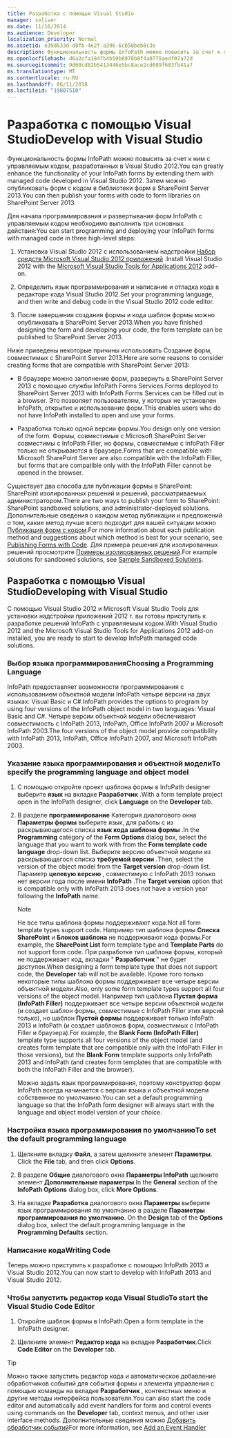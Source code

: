 ```yaml
---
title: Разработка с помощью Visual Studio
manager: soliver
ms.date: 11/16/2014
ms.audience: Developer
localization_priority: Normal
ms.assetid: e39d633d-d8fb-4e2f-a396-6cb50beb8c3e
description: Функциональность формы InfoPath можно повысить за счет к ним с управляемым кодом, разработанных в Visual Studio 2012. Затем можно опубликовать форм с кодом в библиотеки форм в SharePoint Server 2013.
ms.openlocfilehash: d6a2cfa1847b4b59b6978b8f4a0775aedf07a72d
ms.sourcegitcommit: 9d60cd82b5413446e5bc8ace2cd689f683fb41a7
ms.translationtype: MT
ms.contentlocale: ru-RU
ms.lasthandoff: 06/11/2018
ms.locfileid: "19807510"
---
```

# <a name="develop-with-visual-studio"></a><span data-ttu-id="1f2c8-104">Разработка с помощью Visual Studio</span><span class="sxs-lookup"><span data-stu-id="1f2c8-104">Develop with Visual Studio</span></span>

<span data-ttu-id="1f2c8-105">Функциональность формы InfoPath можно повысить за счет к ним с управляемым кодом, разработанных в Visual Studio 2012.</span><span class="sxs-lookup"><span data-stu-id="1f2c8-105">You can greatly enhance the functionality of your InfoPath forms by extending them with managed code developed in Visual Studio 2012.</span></span> <span data-ttu-id="1f2c8-106">Затем можно опубликовать форм с кодом в библиотеки форм в SharePoint Server 2013.</span><span class="sxs-lookup"><span data-stu-id="1f2c8-106">You can then publish your forms with code to form libraries on SharePoint Server 2013.</span></span>
  
<span data-ttu-id="1f2c8-107">Для начала программирования и развертывания форм InfoPath с управляемым кодом необходимо выполнить три основных действия:</span><span class="sxs-lookup"><span data-stu-id="1f2c8-107">You can start programming and deploying your InfoPath forms with managed code in three high-level steps:</span></span>
  
1. <span data-ttu-id="1f2c8-108">Установка Visual Studio 2012 с использованием надстройки [Набор средств Microsoft Visual Studio 2012 приложений](http://www.microsoft.com/en-us/download/details.aspx?id=38807) .</span><span class="sxs-lookup"><span data-stu-id="1f2c8-108">Install Visual Studio 2012 with the [Microsoft Visual Studio Tools for Applications 2012](http://www.microsoft.com/en-us/download/details.aspx?id=38807) add-on.</span></span> 
    
2. <span data-ttu-id="1f2c8-109">Определить язык программирования и написание и отладка кода в редакторе кода Visual Studio 2012.</span><span class="sxs-lookup"><span data-stu-id="1f2c8-109">Set your programming language, and then write and debug code in the Visual Studio 2012 code editor.</span></span>
    
3. <span data-ttu-id="1f2c8-110">После завершения создания формы и кода шаблон формы можно опубликовать в SharePoint Server 2013.</span><span class="sxs-lookup"><span data-stu-id="1f2c8-110">When you have finished designing the form and developing your code, the form template can be published to SharePoint Server 2013.</span></span>
    
<span data-ttu-id="1f2c8-111">Ниже приведены некоторые причины использовать Создание форм, совместимых с SharePoint Server 2013.</span><span class="sxs-lookup"><span data-stu-id="1f2c8-111">Here are some reasons to consider creating forms that are compatible with SharePoint Server 2013:</span></span>
  
- <span data-ttu-id="1f2c8-112">В браузере можно заполнение форм, развернуть в SharePoint Server 2013 с помощью службы InfoPath Forms Services.</span><span class="sxs-lookup"><span data-stu-id="1f2c8-112">Forms deployed to SharePoint Server 2013 with InfoPath Forms Services can be filled out in a browser.</span></span> <span data-ttu-id="1f2c8-113">Это позволяет пользователям, у которых не установлен InfoPath, открытие и использование форм.</span><span class="sxs-lookup"><span data-stu-id="1f2c8-113">This enables users who do not have InfoPath installed to open and use your forms.</span></span>
    
- <span data-ttu-id="1f2c8-114">Разработка только одной версии формы.</span><span class="sxs-lookup"><span data-stu-id="1f2c8-114">You design only one version of the form.</span></span> <span data-ttu-id="1f2c8-115">Формы, совместимые с Microsoft SharePoint Server совместимы с InfoPath Filler, но формы, совместимые с InfoPath Filler только не открываются в браузере.</span><span class="sxs-lookup"><span data-stu-id="1f2c8-115">Forms that are compatible with Microsoft SharePoint Server are also compatible with the InfoPath Filler, but forms that are compatible only with the InfoPath Filler cannot be opened in the browser.</span></span>
    
<span data-ttu-id="1f2c8-116">Существует два способа для публикации формы в SharePoint: SharePoint изолированных решений и решений, рассматриваемых администратором.</span><span class="sxs-lookup"><span data-stu-id="1f2c8-116">There are two ways to publish your form to SharePoint: SharePoint sandboxed solutions, and administrator-deployed solutions.</span></span> <span data-ttu-id="1f2c8-117">Дополнительные сведения о каждом метод публикации и предложений о том, какие метод лучше всего подходит для вашей ситуации можно [Публикация форм с кодом](publishing-forms-with-code.md).</span><span class="sxs-lookup"><span data-stu-id="1f2c8-117">For more information about each publication method and suggestions about which method is best for your scenario, see [Publishing Forms with Code](publishing-forms-with-code.md).</span></span> <span data-ttu-id="1f2c8-118">Для примера решения для изолированных решений просмотрите [Примеры изолированных решений](sample-sandboxed-solutions.md).</span><span class="sxs-lookup"><span data-stu-id="1f2c8-118">For example solutions for sandboxed solutions, see [Sample Sandboxed Solutions](sample-sandboxed-solutions.md).</span></span>
  
## <a name="developing-with-visual-studio"></a><span data-ttu-id="1f2c8-119">Разработка с помощью Visual Studio</span><span class="sxs-lookup"><span data-stu-id="1f2c8-119">Developing with Visual Studio</span></span>

<span data-ttu-id="1f2c8-120">С помощью Visual Studio 2012 и Microsoft Visual Studio Tools для установки надстройки приложений 2012 г. вы готовы приступить к разработке решений InfoPath с управляемым кодом.</span><span class="sxs-lookup"><span data-stu-id="1f2c8-120">With Visual Studio 2012 and the Microsoft Visual Studio Tools for Applications 2012 add-on installed, you are ready to start to develop InfoPath managed code solutions.</span></span>
  
### <a name="choosing-a-programming-language"></a><span data-ttu-id="1f2c8-121">Выбор языка программирования</span><span class="sxs-lookup"><span data-stu-id="1f2c8-121">Choosing a Programming Language</span></span>

<span data-ttu-id="1f2c8-122">InfoPath предоставляет возможности программирования с использованием объектной модели InfoPath четыре версии на двух языках: Visual Basic и C#.</span><span class="sxs-lookup"><span data-stu-id="1f2c8-122">InfoPath provides the options to program by using four versions of the InfoPath object model in two languages: Visual Basic and C#.</span></span> <span data-ttu-id="1f2c8-123">Четыре версии объектной модели обеспечивают совместимость с InfoPath 2013, InfoPath, Office InfoPath 2007 и Microsoft InfoPath 2003.</span><span class="sxs-lookup"><span data-stu-id="1f2c8-123">The four versions of the object model provide compatibility with InfoPath 2013, InfoPath, Office InfoPath 2007, and Microsoft InfoPath 2003.</span></span>
  
### <a name="to-specify-the-programming-language-and-object-model"></a><span data-ttu-id="1f2c8-124">Указание языка программирования и объектной модели</span><span class="sxs-lookup"><span data-stu-id="1f2c8-124">To specify the programming language and object model</span></span>

1. <span data-ttu-id="1f2c8-125">С помощью откройте проект шаблона формы в InfoPath designer выберите **язык** на вкладке **Разработчик** .</span><span class="sxs-lookup"><span data-stu-id="1f2c8-125">With a form template project open in the InfoPath designer, click **Language** on the **Developer** tab.</span></span> 
    
2. <span data-ttu-id="1f2c8-126">В разделе **программирование** Категория диалогового окна **Параметры формы** выберите язык, для работы с из раскрывающегося списка **язык кода шаблона формы** .</span><span class="sxs-lookup"><span data-stu-id="1f2c8-126">In the **Programming** category of the **Form Options** dialog box, select the language that you want to work with from the **Form template code language** drop-down list.</span></span> <span data-ttu-id="1f2c8-127">Выберите версию объектной модели из раскрывающегося списка **требуемой версии** .</span><span class="sxs-lookup"><span data-stu-id="1f2c8-127">Then, select the version of the object model from the **Target version** drop-down list.</span></span> <span data-ttu-id="1f2c8-128">Параметр **целевую версию** , совместимую с InfoPath 2013 только нет версии года после имени **InfoPath** .</span><span class="sxs-lookup"><span data-stu-id="1f2c8-128">The **Target version** option that is compatible only with InfoPath 2013 does not have a version year following the **InfoPath** name.</span></span> 
    
    > [!NOTE]
    > <span data-ttu-id="1f2c8-129">Не все типы шаблона формы поддерживают кода.</span><span class="sxs-lookup"><span data-stu-id="1f2c8-129">Not all form template types support code.</span></span> <span data-ttu-id="1f2c8-130">Например тип шаблона формы **Списка SharePoint** и **Блоков шаблона** не поддерживают кода формы.</span><span class="sxs-lookup"><span data-stu-id="1f2c8-130">For example, the **SharePoint List** form template type and **Template Parts** do not support form code.</span></span> <span data-ttu-id="1f2c8-131">При разработке тип шаблона формы, который не поддерживает код, вкладки " **Разработчик** " не будет доступен.</span><span class="sxs-lookup"><span data-stu-id="1f2c8-131">When designing a form template type that does not support code, the **Developer** tab will not be available.</span></span> <span data-ttu-id="1f2c8-132">Кроме того только некоторые типы шаблона формы поддерживает все четыре версии объектной модели.</span><span class="sxs-lookup"><span data-stu-id="1f2c8-132">Also, only some form template types support all four versions of the object model.</span></span> <span data-ttu-id="1f2c8-133">Например тип шаблона **Пустая форма (InfoPath Filler)** поддерживает все четыре версии объектной модели (и создает шаблон формы, совместимые с InfoPath Filler этих версий только), но шаблон **Пустой формы** поддерживает только InfoPath 2013 и InfoPath (и создает шаблонов форм, совместимых с InfoPath Filler и браузера).</span><span class="sxs-lookup"><span data-stu-id="1f2c8-133">For example, the **Blank Form (InfoPath Filler)** template type supports all four versions of the object model (and creates form template that are compatible only with the InfoPath Filler in those versions), but the **Blank Form** template supports only InfoPath 2013 and InfoPath (and creates form templates that are compatible with both the InfoPath Filler and the browser).</span></span> 
  
    <span data-ttu-id="1f2c8-134">Можно задать язык программирования, поэтому конструктор форм InfoPath всегда начинается с версии языка и объектной модели собственное по умолчанию.</span><span class="sxs-lookup"><span data-stu-id="1f2c8-134">You can set a default programming language so that the InfoPath form designer will always start with the language and object model version of your choice.</span></span>
    
### <a name="to-set-the-default-programming-language"></a><span data-ttu-id="1f2c8-135">Настройка языка программирования по умолчанию</span><span class="sxs-lookup"><span data-stu-id="1f2c8-135">To set the default programming language</span></span>

1. <span data-ttu-id="1f2c8-136">Щелкните вкладку **Файл**, а затем щелкните элемент **Параметры**.
</span><span class="sxs-lookup"><span data-stu-id="1f2c8-136">Click the **File** tab, and then click **Options**.</span></span>
    
2. <span data-ttu-id="1f2c8-137">В разделе **Общие** диалогового окна **Параметры InfoPath** щелкните элемент **Дополнительные параметры**.</span><span class="sxs-lookup"><span data-stu-id="1f2c8-137">In the **General** section of the **InfoPath Options** dialog box, click **More Options**.</span></span>
    
3. <span data-ttu-id="1f2c8-138">На вкладке **Разработка** диалогового окна **Параметры** выберите язык программирования по умолчанию в разделе **Параметры программирования по умолчанию**. </span><span class="sxs-lookup"><span data-stu-id="1f2c8-138">On the **Design** tab of the **Options** dialog box, select the default programming language in the **Programming Defaults** section.</span></span> 
    
### <a name="writing-code"></a><span data-ttu-id="1f2c8-139">Написание кода</span><span class="sxs-lookup"><span data-stu-id="1f2c8-139">Writing Code</span></span>

<span data-ttu-id="1f2c8-140">Теперь можно приступить к разработке с помощью InfoPath 2013 и Visual Studio 2012.</span><span class="sxs-lookup"><span data-stu-id="1f2c8-140">You can now start to develop with InfoPath 2013 and Visual Studio 2012.</span></span> 
  
### <a name="to-start-the-visual-studio-code-editor"></a><span data-ttu-id="1f2c8-141">Чтобы запустить редактор кода Visual Studio</span><span class="sxs-lookup"><span data-stu-id="1f2c8-141">To start the Visual Studio Code Editor</span></span>

1. <span data-ttu-id="1f2c8-142">Откройте шаблон формы в InfoPath.</span><span class="sxs-lookup"><span data-stu-id="1f2c8-142">Open a form template in the InfoPath designer.</span></span>
    
2. <span data-ttu-id="1f2c8-143">Щелкните элемент **Редактор кода** на вкладке **Разработчик**.</span><span class="sxs-lookup"><span data-stu-id="1f2c8-143">Click **Code Editor** on the **Developer** tab.</span></span> 
    
> [!TIP]
> <span data-ttu-id="1f2c8-144">Можно также запустить редактор кода и автоматическое добавление обработчиков событий для события формы и элемента управления с помощью команды на вкладке **Разработчик** , контекстных меню и другие методы интерфейса пользователя.</span><span class="sxs-lookup"><span data-stu-id="1f2c8-144">You can also start the code editor and automatically add event handlers for form and control events using commands on the **Developer** tab, context menus, and other user interface methods.</span></span> <span data-ttu-id="1f2c8-145">Дополнительные сведения можно [Добавить обработчик событий](how-to-add-an-event-handler.md)</span><span class="sxs-lookup"><span data-stu-id="1f2c8-145">For more information, see [Add an Event Handler](how-to-add-an-event-handler.md)</span></span>
  

